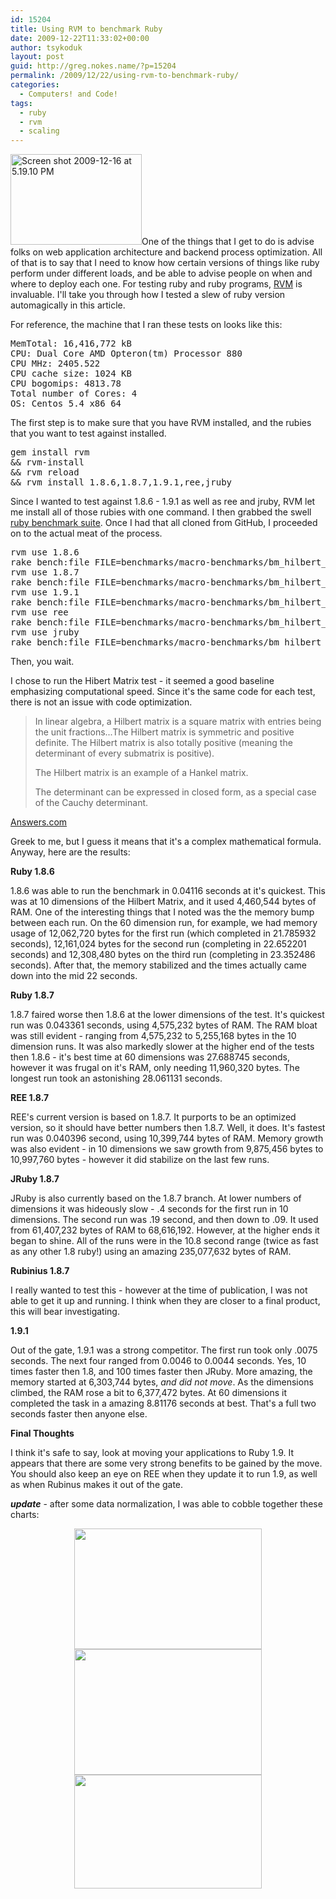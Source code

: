 ```yaml
---
id: 15204
title: Using RVM to benchmark Ruby
date: 2009-12-22T11:33:02+00:00
author: tsykoduk
layout: post
guid: http://greg.nokes.name/?p=15204
permalink: /2009/12/22/using-rvm-to-benchmark-ruby/
categories:
  - Computers! and Code!
tags:
  - ruby
  - rvm
  - scaling
---
```

<img class="size-medium wp-image-15206 alignright" title="Screen shot 2009-12-16 at 5.19.10 PM" src="http://greg.nokes.name/wp-content/uploads/2009/12/Screen-shot-2009-12-16-at-5.19.10-PM-300x207.png" alt="Screen shot 2009-12-16 at 5.19.10 PM" width="210" height="145" />One of the things that I get to do is advise folks on web application architecture and backend process optimization. All of that is to say that I need to know how certain versions of things like ruby perform under different loads, and be able to advise people on when and where to deploy each one. For testing ruby and ruby programs, <a href="http://rvm.beginrescueend.com/">RVM</a> is invaluable. I'll take you through how I tested a slew of ruby version automagically in this article.

<!--more-->

For reference, the machine that I ran these tests on looks like this:
<pre>MemTotal: 16,416,772 kB
CPU: Dual Core AMD Opteron(tm) Processor 880
CPU MHz: 2405.522
CPU cache size: 1024 KB
CPU bogomips: 4813.78
Total number of Cores: 4
OS: Centos 5.4 x86_64</pre>
The first step is to make sure that you have RVM installed, and the rubies that you want to test against installed.
<pre>gem install rvm 
&amp;&amp; rvm-install 
&amp;&amp; rvm reload
&amp;&amp; rvm install 1.8.6,1.8.7,1.9.1,ree,jruby</pre>
Since I wanted to test against 1.8.6 - 1.9.1 as well as ree and jruby, RVM let me install all of those rubies with one command. I then grabbed the swell <a href="http://github.com/acangiano/ruby-benchmark-suite">ruby benchmark suite</a>. Once I had that all cloned from GitHub, I proceeded on to the actual meat of the process.
<pre>rvm use 1.8.6
rake bench:file FILE=benchmarks/macro-benchmarks/bm_hilbert_matrix.rb
rvm use 1.8.7
rake bench:file FILE=benchmarks/macro-benchmarks/bm_hilbert_matrix.rb
rvm use 1.9.1
rake bench:file FILE=benchmarks/macro-benchmarks/bm_hilbert_matrix.rb
rvm use ree
rake bench:file FILE=benchmarks/macro-benchmarks/bm_hilbert_matrix.rb
rvm use jruby
rake bench:file FILE=benchmarks/macro-benchmarks/bm_hilbert_matrix.rb</pre>
Then, you wait.

I chose to run the Hibert Matrix test - it seemed a good baseline emphasizing computational speed. Since it's the same code for each test, there is not an issue with code optimization.
<blockquote>In linear algebra, a Hilbert matrix is a square matrix with entries being the unit fractions...The Hilbert matrix is symmetric and positive definite. The Hilbert matrix is also totally positive (meaning the determinant of every submatrix is positive).

The Hilbert matrix is an example of a Hankel matrix.

The determinant can be expressed in closed form, as a special case of the Cauchy determinant.</blockquote>
<a href="http://www.answers.com/topic/hilbert-matrix">Answers.com</a>

Greek to me, but I guess it means that it's a complex mathematical formula. Anyway, here are the results:

<strong>Ruby 1.8.6</strong>

1.8.6 was able to run the benchmark in 0.04116 seconds at it's quickest. This was at 10 dimensions of the Hilbert Matrix, and it used 4,460,544 bytes of RAM. One of the interesting things that I noted was the the memory bump between each run. On the 60 dimension run, for example, we had memory usage of 12,062,720 bytes for the first run (which completed in 21.785932 seconds), 12,161,024 bytes for the second run (completing in 22.652201 seconds) and 12,308,480 bytes on the third run (completing in 23.352486 seconds). After that, the memory stabilized and the times actually came down into the mid 22 seconds.

<strong>Ruby 1.8.7</strong>

1.8.7 faired worse then 1.8.6 at the lower dimensions of the test. It's quickest run was 0.043361 seconds,  using 4,575,232 bytes of RAM. The RAM bloat was still evident - ranging from 4,575,232 to 5,255,168 bytes in the 10 dimension runs. It was also markedly slower at the higher end of the tests then 1.8.6 - it's best time at 60 dimensions was 27.688745 seconds, however it was frugal on it's RAM, only needing 11,960,320 bytes. The longest run took an astonishing 28.061131 seconds.

<strong>REE 1.8.7</strong>

REE's current version is based on 1.8.7. It purports to be an optimized version, so it should have better numbers then 1.8.7. Well, it does. It's fastest run was 0.040396 second, using 10,399,744 bytes of RAM. Memory growth was also evident - in 10 dimensions we saw growth from 9,875,456 bytes to 10,997,760 bytes - however it did stabilize on the last few runs.

<strong>JRuby 1.8.7</strong>

JRuby is also currently based on the 1.8.7 branch. At lower numbers of dimensions it was hideously slow - .4 seconds for the first run in 10 dimensions. The second run was .19 second, and then down to .09. It used from 61,407,232 bytes of RAM to 68,616,192. However, at the higher ends it began to shine. All of the runs were in the 10.8 second range (twice as fast as any other 1.8 ruby!) using an amazing 235,077,632 bytes of RAM.

<strong>Rubinius 1.8.7</strong>

I really wanted to test this - however at the time of publication, I was not able to get it up and running. I think when they are closer to a final product, this will bear investigating.

<strong>1.9.1</strong>

Out of the gate, 1.9.1 was a strong competitor. The first run took only .0075 seconds. The next four ranged from 0.0046 to 0.0044 seconds. Yes, 10 times faster then 1.8, and 100 times faster then JRuby. More amazing, the memory started at 6,303,744 bytes, <em>and did not move</em>. As the dimensions climbed, the RAM rose a bit to 6,377,472 bytes. At 60 dimensions it completed the task in a amazing 8.81176 seconds at best. That's a full two seconds faster then anyone else.

<strong>Final Thoughts</strong>

I think it's safe to say, look at moving your applications to Ruby 1.9. It appears that there are some very strong benefits to be gained by the move. You should also keep an eye on REE when they update it to run 1.9, as well as when Rubinus makes it out of the gate.

<strong><em>update</em><span style="font-weight: normal;"> - after some data normalization, I was able to cobble together these charts:</span></strong>
<p style="text-align: center;"><strong><span style="font-weight: normal;"><a href="http://greg.nokes.name/wp-content/uploads/2009/12/Screen-shot-2009-12-23-at-10.25.41-AM.png"><img class="size-medium wp-image-15215 aligncenter" title="Screen shot 2009-12-23 at 10.25.41 AM" src="http://greg.nokes.name/wp-content/uploads/2009/12/Screen-shot-2009-12-23-at-10.25.41-AM-300x193.png" alt="" width="300" height="193" /></a><a href="http://greg.nokes.name/wp-content/uploads/2009/12/Screen-shot-2009-12-23-at-10.25.49-AM.png"><img class="aligncenter size-medium wp-image-15216" title="Screen shot 2009-12-23 at 10.25.49 AM" src="http://greg.nokes.name/wp-content/uploads/2009/12/Screen-shot-2009-12-23-at-10.25.49-AM-300x201.png" alt="" width="300" height="201" /></a><a href="http://greg.nokes.name/wp-content/uploads/2009/12/Screen-shot-2009-12-23-at-10.25.56-AM.png"><img class="aligncenter size-medium wp-image-15217" title="Screen shot 2009-12-23 at 10.25.56 AM" src="http://greg.nokes.name/wp-content/uploads/2009/12/Screen-shot-2009-12-23-at-10.25.56-AM-300x182.png" alt="" width="300" height="182" /></a>
</span></strong>